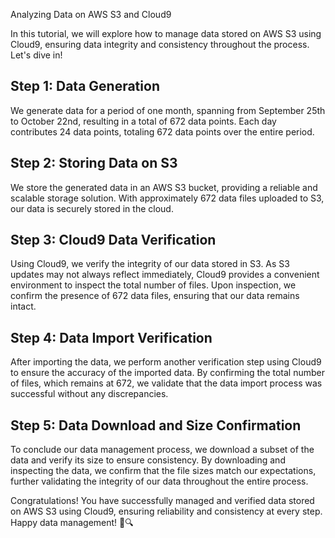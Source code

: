 Analyzing Data on AWS S3 and Cloud9

In this tutorial, we will explore how to manage data stored on AWS S3 using Cloud9, ensuring data integrity and consistency throughout the process. Let's dive in!

## Step 1: Data Generation

We generate data for a period of one month, spanning from September 25th to October 22nd, resulting in a total of 672 data points. Each day contributes 24 data points, totaling 672 data points over the entire period.

## Step 2: Storing Data on S3

We store the generated data in an AWS S3 bucket, providing a reliable and scalable storage solution. With approximately 672 data files uploaded to S3, our data is securely stored in the cloud.

## Step 3: Cloud9 Data Verification

Using Cloud9, we verify the integrity of our data stored in S3. As S3 updates may not always reflect immediately, Cloud9 provides a convenient environment to inspect the total number of files. Upon inspection, we confirm the presence of 672 data files, ensuring that our data remains intact.

## Step 4: Data Import Verification

After importing the data, we perform another verification step using Cloud9 to ensure the accuracy of the imported data. By confirming the total number of files, which remains at 672, we validate that the data import process was successful without any discrepancies.

## Step 5: Data Download and Size Confirmation

To conclude our data management process, we download a subset of the data and verify its size to ensure consistency. By downloading and inspecting the data, we confirm that the file sizes match our expectations, further validating the integrity of our data throughout the entire process.

Congratulations! You have successfully managed and verified data stored on AWS S3 using Cloud9, ensuring reliability and consistency at every step. Happy data management! 🚀🔍
